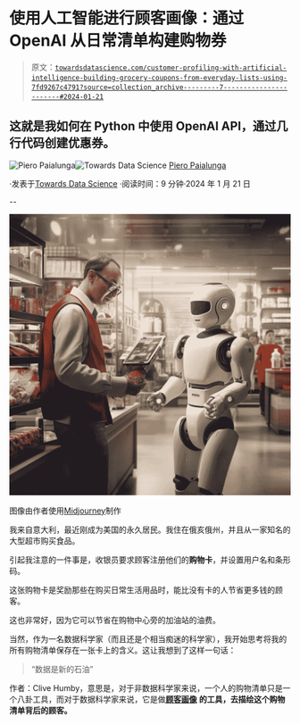 # 使用人工智能进行顾客画像：通过 OpenAI 从日常清单构建购物券

> 原文：[`towardsdatascience.com/customer-profiling-with-artificial-intelligence-building-grocery-coupons-from-everyday-lists-using-7fd9267c4791?source=collection_archive---------7-----------------------#2024-01-21`](https://towardsdatascience.com/customer-profiling-with-artificial-intelligence-building-grocery-coupons-from-everyday-lists-using-7fd9267c4791?source=collection_archive---------7-----------------------#2024-01-21)

## 这就是我如何在 Python 中使用 OpenAI API，通过几行代码创建优惠券。

[](https://piero-paialunga.medium.com/?source=post_page---byline--7fd9267c4791--------------------------------)![Piero Paialunga](https://piero-paialunga.medium.com/?source=post_page---byline--7fd9267c4791--------------------------------)[](https://towardsdatascience.com/?source=post_page---byline--7fd9267c4791--------------------------------)![Towards Data Science](https://towardsdatascience.com/?source=post_page---byline--7fd9267c4791--------------------------------) [Piero Paialunga](https://piero-paialunga.medium.com/?source=post_page---byline--7fd9267c4791--------------------------------)

·发表于[Towards Data Science](https://towardsdatascience.com/?source=post_page---byline--7fd9267c4791--------------------------------) ·阅读时间：9 分钟·2024 年 1 月 21 日

--

![](img/b4611b95a561f5a3772bfd8fb8a0f549.png)

图像由作者使用[Midjourney](https://www.midjourney.com/home?callbackUrl=%2Fexplore)制作

我来自意大利，最近刚成为美国的永久居民。我住在俄亥俄州，并且从一家知名的大型超市购买食品。

引起我注意的一件事是，收银员要求顾客注册他们的**购物卡**，并设置用户名和条形码。

这张购物卡是奖励那些在购买日常生活用品时，能比没有卡的人节省更多钱的顾客。

这也非常好，因为它可以节省在购物中心旁的加油站的油费。

当然，作为一名数据科学家（而且还是个相当痴迷的科学家），我开始思考将我的所有购物清单保存在一张卡上的含义。这让我想到了这样一句话：

> “数据是新的石油”

作者：Clive Humby，意思是，对于非数据科学家来说，一个人的购物清单只是一个八卦工具，而对于数据科学家来说，它是做[**顾客画像**](https://www.surveymonkey.com/market-research/resources/what-is-customer-profiling/#:~:text=Customer%20profiling%20is%20a%20marketing,to%20reach%20your%20ideal%20customers.) **的工具，去描绘这个购物清单背后的顾客。**
